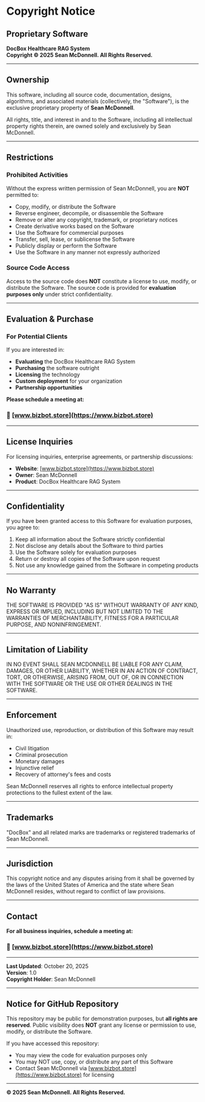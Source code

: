 # Copyright Notice

## Proprietary Software

**DocBox Healthcare RAG System**  
**Copyright © 2025 Sean McDonnell. All Rights Reserved.**

---

## Ownership

This software, including all source code, documentation, designs, algorithms, and associated materials (collectively, the "Software"), is the exclusive proprietary property of **Sean McDonnell**.

All rights, title, and interest in and to the Software, including all intellectual property rights therein, are owned solely and exclusively by Sean McDonnell.

---

## Restrictions

### Prohibited Activities

Without the express written permission of Sean McDonnell, you are **NOT** permitted to:

- Copy, modify, or distribute the Software
- Reverse engineer, decompile, or disassemble the Software
- Remove or alter any copyright, trademark, or proprietary notices
- Create derivative works based on the Software
- Use the Software for commercial purposes
- Transfer, sell, lease, or sublicense the Software
- Publicly display or perform the Software
- Use the Software in any manner not expressly authorized

### Source Code Access

Access to the source code does **NOT** constitute a license to use, modify, or distribute the Software. The source code is provided for **evaluation purposes only** under strict confidentiality.

---

## Evaluation & Purchase

### For Potential Clients

If you are interested in:
- **Evaluating** the DocBox Healthcare RAG System
- **Purchasing** the software outright
- **Licensing** the technology
- **Custom deployment** for your organization
- **Partnership opportunities**

**Please schedule a meeting at:**

### 🔗 **[www.bizbot.store](https://www.bizbot.store)**

---

## License Inquiries

For licensing inquiries, enterprise agreements, or partnership discussions:

- **Website**: [www.bizbot.store](https://www.bizbot.store)
- **Owner**: Sean McDonnell
- **Product**: DocBox Healthcare RAG System

---

## Confidentiality

If you have been granted access to this Software for evaluation purposes, you agree to:

1. Keep all information about the Software strictly confidential
2. Not disclose any details about the Software to third parties
3. Use the Software solely for evaluation purposes
4. Return or destroy all copies of the Software upon request
5. Not use any knowledge gained from the Software in competing products

---

## No Warranty

THE SOFTWARE IS PROVIDED "AS IS" WITHOUT WARRANTY OF ANY KIND, EXPRESS OR IMPLIED, INCLUDING BUT NOT LIMITED TO THE WARRANTIES OF MERCHANTABILITY, FITNESS FOR A PARTICULAR PURPOSE, AND NONINFRINGEMENT.

---

## Limitation of Liability

IN NO EVENT SHALL SEAN MCDONNELL BE LIABLE FOR ANY CLAIM, DAMAGES, OR OTHER LIABILITY, WHETHER IN AN ACTION OF CONTRACT, TORT, OR OTHERWISE, ARISING FROM, OUT OF, OR IN CONNECTION WITH THE SOFTWARE OR THE USE OR OTHER DEALINGS IN THE SOFTWARE.

---

## Enforcement

Unauthorized use, reproduction, or distribution of this Software may result in:
- Civil litigation
- Criminal prosecution
- Monetary damages
- Injunctive relief
- Recovery of attorney's fees and costs

Sean McDonnell reserves all rights to enforce intellectual property protections to the fullest extent of the law.

---

## Trademarks

"DocBox" and all related marks are trademarks or registered trademarks of Sean McDonnell.

---

## Jurisdiction

This copyright notice and any disputes arising from it shall be governed by the laws of the United States of America and the state where Sean McDonnell resides, without regard to conflict of law provisions.

---

## Contact

**For all business inquiries, schedule a meeting at:**

### 🔗 **[www.bizbot.store](https://www.bizbot.store)**

---

**Last Updated**: October 20, 2025  
**Version**: 1.0  
**Copyright Holder**: Sean McDonnell

---

## Notice for GitHub Repository

This repository may be public for demonstration purposes, but **all rights are reserved**. Public visibility does **NOT** grant any license or permission to use, modify, or distribute the Software.

If you have accessed this repository:
- You may view the code for evaluation purposes only
- You may NOT use, copy, or distribute any part of this Software
- Contact Sean McDonnell via [www.bizbot.store](https://www.bizbot.store) for licensing

---

**© 2025 Sean McDonnell. All Rights Reserved.**

